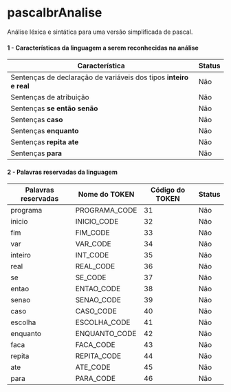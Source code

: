 # pascalbrAnalise
Análise léxica e sintática para uma versão simplificada de pascal.

<h4>1 - Características da linguagem a serem reconhecidas na análise</h4>
<table>
  <thead>
    <tr>
      <th>Característica</th>
      <th>Status</th>
    </tr>
  <thead>
  <tbody>
    <tr>
      <td>Sentenças de declaração de variáveis dos tipos <b>inteiro e real</b></td>
      <td>Não</td>
    </tr>
    <tr>
      <td>Sentenças de atribuição</td>
      <td>Não</td>
    </tr>
    <tr>
      <td>Sentenças <b>se então senão</b></td>
      <td>Não</td>
    </tr>
    <tr>
      <td>Sentenças <b>caso</b></td>
      <td>Não</td>
    </tr>
    <tr>
      <td>Sentenças <b>enquanto</b></td>
      <td>Não</td>
    </tr>
    <tr>
      <td>Sentenças <b>repita ate</b></td>
      <td>Não</td>
    </tr>
    <tr>
      <td>Sentenças <b>para</b></td>
      <td>Não</td>
    </tr>
  <tbody>
</table>

<h4>2 - Palavras reservadas da linguagem</h4>
<table>
  <thead>
    <tr>
      <th>Palavras reservadas</th>
      <th>Nome do TOKEN</th>
      <th>Código do TOKEN</th>
      <th>Status</th>
    </tr>
  <thead>
  <tbody>
    <tr>
      <td>programa</td>
      <td>PROGRAMA_CODE</td>
      <td>31</td>
      <td>Não</td>
    </tr>
    <tr>
      <td>inicio</td>
      <td>INICIO_CODE</td>
      <td>32</td>
      <td>Não</td>
    </tr>
    <tr>
      <td>fim</td>
      <td>FIM_CODE</td>
      <td>33</td>
      <td>Não</td>
    </tr>
    <tr>
      <td>var</td>
      <td>VAR_CODE</td>
      <td>34</td>
      <td>Não</td>
    </tr>
    <tr>
      <td>inteiro</td>
      <td>INT_CODE</td>
      <td>35</td>
      <td>Não</td>
    </tr>
    <tr>
      <td>real</td>
      <td>REAL_CODE</td>
      <td>36</td>
      <td>Não</td>
    </tr>
    <tr>
      <td>se</td>
      <td>SE_CODE</td>
      <td>37</td>
      <td>Não</td>
    </tr>
    <tr>
      <td>entao</td>
      <td>ENTAO_CODE</td>
      <td>38</td>
      <td>Não</td>
    </tr>
    <tr>
      <td>senao</td>
      <td>SENAO_CODE</td>
      <td>39</td>
      <td>Não</td>
    </tr>
    <tr>
      <td>caso</td>
      <td>CASO_CODE</td>
      <td>40</td>
      <td>Não</td>
    </tr>
    <tr>
      <td>escolha</td>
      <td>ESCOLHA_CODE</td>
      <td>41</td>
      <td>Não</td>
    </tr>
    <tr>
      <td>enquanto</td>
      <td>ENQUANTO_CODE</td>
      <td>42</td>
      <td>Não</td>
    </tr>
    <tr>
      <td>faca</td>
      <td>FACA_CODE</td>
      <td>43</td>
      <td>Não</td>
    </tr>
    <tr>
      <td>repita</td>
      <td>REPITA_CODE</td>
      <td>44</td>
      <td>Não</td>
    </tr>
    <tr>
      <td>ate</td>
      <td>ATE_CODE</td>
      <td>45</td>
      <td>Não</td>
    </tr>
    <tr>
      <td>para</td>
      <td>PARA_CODE</td>
      <td>46</td>
      <td>Não</td>
    </tr>
  <tbody>
</table>

